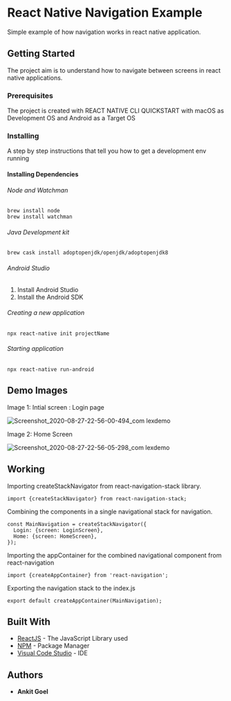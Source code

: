 # React Native Navigation Example

Simple example of how navigation works in react native application.

## Getting Started

The project aim is to understand how to navigate between screens in react native applications.

### Prerequisites
The project is created with REACT NATIVE CLI QUICKSTART with macOS as Development OS and Android as a Target OS

### Installing

A step by step instructions that tell you how to get a development env running

#### Installing Dependencies 

###### Node and Watchman
```
brew install node
brew install watchman
```

###### Java Development kit

```
brew cask install adoptopenjdk/openjdk/adoptopenjdk8
```
###### Android Studio

1. Install Android Studio
2. Install the Android SDK

###### Creating a new application

```
npx react-native init projectName
```
###### Starting application

```
npx react-native run-android
```

## Demo Images

Image 1: Intial screen : Login page 

![Screenshot_2020-08-27-22-56-00-494_com lexdemo](https://user-images.githubusercontent.com/14840428/91480441-9e92b100-e8c0-11ea-8198-896d803584af.jpg)

Image 2: Home Screen

![Screenshot_2020-08-27-22-56-05-298_com lexdemo](https://user-images.githubusercontent.com/14840428/91480624-e1548900-e8c0-11ea-9c8c-1fb5ccffe845.jpg)



## Working

Importing createStackNavigator from react-navigation-stack library.
```
import {createStackNavigator} from react-navigation-stack;

```
Combining the components in a single navigational stack for navigation.

```
const MainNavigation = createStackNavigator({
  Login: {screen: LoginScreen},
  Home: {screen: HomeScreen},
});
```
Importing the appContainer for the combined navigational component from react-navigation
```
import {createAppContainer} from 'react-navigation';
```
Exporting the navigation stack to the index.js
```
export default createAppContainer(MainNavigation);
```


## Built With

* [ReactJS](https://reactjs.org/docs/getting-started.html) - The JavaScript Library used
* [NPM](https://www.npmjs.com/get-npm) - Package Manager
* [Visual Code Studio](https://code.visualstudio.com) - IDE


## Authors

* **Ankit Goel**  




